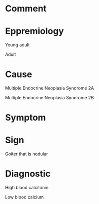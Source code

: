 # Comment

# Eppremiology

Young adult

Adult

# Cause

Multiple Endocrine Neoplasia Syndrome 2A

Multiple Endocrine Neoplasia Syndrome 2B

# Symptom

# Sign

Goiter that is nodular

# Diagnostic

High blood calcitonin

Low blood calcium
